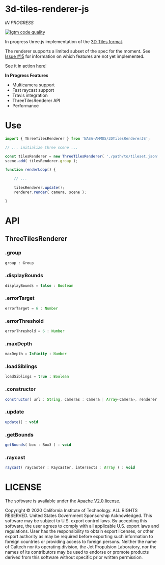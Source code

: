 # 3d-tiles-renderer-js

_IN PROGRESS_

[![lgtm code quality](https://img.shields.io/lgtm/grade/javascript/g/NASA-AMMOS/3DTilesRendererJS.svg?style=flat-square&label=code-quality)](https://lgtm.com/projects/g/NASA-AMMOS/3DTilesRendererJS/)

In progress three.js implementation of the [3D Tiles format](https://github.com/AnalyticalGraphicsInc/3d-tiles/blob/master/specification/).

The renderer supports a limited subset of the spec for the moment. See [Issue #15](https://github.com/NASA-AMMOS/3DTilesRendererJS/issues/15) for information on which features are not yet implemented. 

See it in action [here](https://nasa-ammos.github.io/3DTilesRendererJS/example/bundle/)!

**In Progress Features**
- Multicamera support
- Fast raycast support
- Travis integration
- ThreeTilesRenderer API
- Performance

# Use

```js
import { ThreeTilesRenderer } from 'NASA-AMMOS/3DTilesRendererJS';

// ... initialize three scene ...

const tilesRenderer = new ThreeTilesRenderer( './path/to/tileset.json', camera, renderer );
scene.add( tilesRenderer.group );

function renderLoop() {

	// ...
	
	tilesRenderer.update();
	renderer.render( camera, scene );

}

```

# API

## ThreeTilesRenderer

### .group

```js
group : Group
```

### .displayBounds

```js
displayBounds = false : Boolean
```

### .errorTarget

```js
errorTarget = 6 : Number
```

### .errorThreshold

```js
errorThreshold = 6 : Number
```

### .maxDepth

```js
maxDepth = Infinity : Number
```

### .loadSiblings

```js
loadSiblings = true : Boolean
```

### .constructor

```js
constructor( url : String, cameras : Camera | Array<Camera>, renderer : WebGLRenderer )
```

### .update

```js
update() : void
```

### .getBounds

```js
getBounds( box : Box3 ) : void
```

### .raycast

```js
raycast( raycaster : Raycaster, intersects : Array ) : void
```

# LICENSE

The software is available under the [Apache V2.0 license](../LICENSE.txt).

Copyright © 2020 California Institute of Technology. ALL RIGHTS
RESERVED. United States Government Sponsorship Acknowledged. This software may
be subject to U.S. export control laws. By accepting this software,
the user agrees to comply with all applicable U.S. export laws and
regulations. User has the responsibility to obtain export licenses,
or other export authority as may be required before exporting such
information to foreign countries or providing access to foreign
persons. Neither the name of Caltech nor its operating division, the
Jet Propulsion Laboratory, nor the names of its contributors may be
used to endorse or promote products derived from this software
without specific prior written permission.
